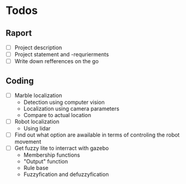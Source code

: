 # Todos
## Raport
- [ ] Project description 
- [ ] Project statement and -requrierments 
- [ ] Write down refferences on the go 
## Coding 
- [ ] Marble localization
  - Detection using computer vision
  - Localization using camera parameters
  - Compare to actual location
- [ ] Robot localization
  - Using lidar
- [ ] Find out what option are awailable in terms of controling the robot movement 
- [ ] Get fuzzy lite to interract with gazebo
  - Membership functions
  - "Output" function
  - Rule base
  - Fuzzyfication and defuzzyfication

